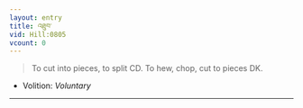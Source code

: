 ```yaml
---
layout: entry
title: འཐུབ་
vid: Hill:0805
vcount: 0
---
```

> To cut into pieces, to split CD\. To hew, chop, cut to pieces DK\.

* Volition: _Voluntary_

---

